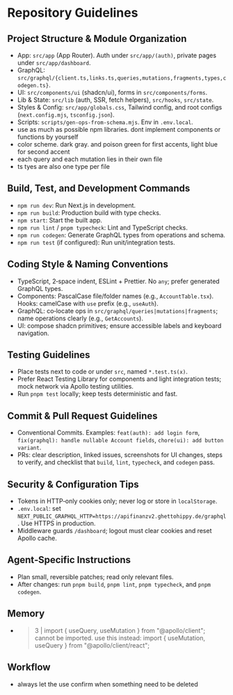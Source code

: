 # Repository Guidelines

## Project Structure & Module Organization
- App: `src/app` (App Router). Auth under `src/app/(auth)`, private pages under `src/app/dashboard`.
- GraphQL: `src/graphql/{client.ts,links.ts,queries,mutations,fragments,types,codegen.ts}`.
- UI: `src/components/ui` (shadcn/ui), forms in `src/components/forms`.
- Lib & State: `src/lib` (auth, SSR, fetch helpers), `src/hooks`, `src/state`.
- Styles & Config: `src/app/globals.css`, Tailwind config, and root configs (`next.config.mjs`, `tsconfig.json`).
- Scripts: `scripts/gen-ops-from-schema.mjs`. Env in `.env.local`.
- use as much as possible npm libraries. dont implement components or functions by yourself
- color scheme. dark gray. and poison green for first accents, light blue for second accent
- each query and each mutation lies in their own file
- ts tyes are also one type per file

## Build, Test, and Development Commands
- `npm run dev`: Run Next.js in development.
- `npm run build`: Production build with type checks.
- `npm start`: Start the built app.
- `npm run lint` / `pnpm typecheck`: Lint and TypeScript checks.
- `npm run codegen`: Generate GraphQL types from operations and schema.
- `npm run test` (if configured): Run unit/integration tests.

## Coding Style & Naming Conventions
- TypeScript, 2‑space indent, ESLint + Prettier. No `any`; prefer generated GraphQL types.
- Components: PascalCase file/folder names (e.g., `AccountTable.tsx`). Hooks: camelCase with `use` prefix (e.g., `useAuth`).
- GraphQL: co‑locate ops in `src/graphql/queries|mutations|fragments`; name operations clearly (e.g., `GetAccounts`).
- UI: compose shadcn primitives; ensure accessible labels and keyboard navigation.

## Testing Guidelines
- Place tests next to code or under `src`, named `*.test.ts(x)`.
- Prefer React Testing Library for components and light integration tests; mock network via Apollo testing utilities.
- Run `pnpm test` locally; keep tests deterministic and fast.

## Commit & Pull Request Guidelines
- Conventional Commits. Examples: `feat(auth): add login form`, `fix(graphql): handle nullable Account fields`, `chore(ui): add button variant`.
- PRs: clear description, linked issues, screenshots for UI changes, steps to verify, and checklist that `build`, `lint`, `typecheck`, and `codegen` pass.

## Security & Configuration Tips
- Tokens in HTTP‑only cookies only; never log or store in `localStorage`.
- `.env.local`: set `NEXT_PUBLIC_GRAPHQL_HTTP=https://apifinanzv2.ghettohippy.de/graphql`. Use HTTPS in production.
- Middleware guards `/dashboard`; logout must clear cookies and reset Apollo cache.

## Agent‑Specific Instructions
- Plan small, reversible patches; read only relevant files.
- After changes: run `pnpm build`, `pnpm lint`, `pnpm typecheck`, and `pnpm codegen`.


## Memory
- > 3 | import { useQuery, useMutation } from "@apollo/client"; cannot be imported. use this instead: import { useMutation, useQuery } from "@apollo/client/react";


## Workflow
- always let the use confirm when something need to be deleted
